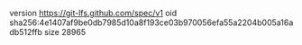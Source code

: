 version https://git-lfs.github.com/spec/v1
oid sha256:4e1407af9be0db7985d10a8f193ce03b970056efa55a2204b005a16adb512ffb
size 28965
